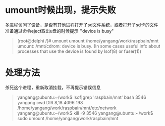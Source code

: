 ﻿# umount时候出现，提示失败
多进程访问了设备，是否有其他进程打开了sd文件系统，或者打开了sd卡的文件
准备通过命令eject取出u盘的时候提示 ''device is busy"
>[root@delphi /]# umount umount /home/yangang/work/raspbain/mnt
umount: /mnt/cdrom: device is busy.
        (In some cases useful info about processes that use
         the device is found by lsof(8) or fuser(1))
# 处理方法
杀死这个进程，重新取消挂载，不再提示错误信息
>yangang@ubuntu:~/work$ lsof|grep 'raspbain/mnt'
bash      3546               yangang  cwd       DIR               8,18      4096        198 /home/yangang/work/raspbain/mnt/etc/network
yangang@ubuntu:~/work$ kill -9 3546
yangang@ubuntu:~/work$ sudo umount /home/yangang/work/raspbain/mnt


